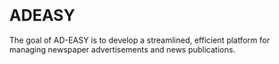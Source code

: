 # ADEASY
The goal of AD-EASY is to develop a streamlined, efficient platform for managing newspaper advertisements and news publications.
